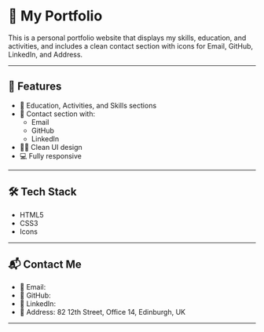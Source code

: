# 💼 My Portfolio

This is a personal portfolio website that displays my skills, education, and activities, and includes a clean contact section with icons for Email, GitHub, LinkedIn, and Address.


---

## 🔧 Features

- 👤 Education, Activities, and Skills sections
- 📩 Contact section with:
  - Email
  - GitHub
  - LinkedIn
- 🧑‍🎨 Clean UI design
- 💻 Fully responsive

---

## 🛠️ Tech Stack

- HTML5
- CSS3
- Icons 

---

## 📬 Contact Me

- 📧 Email: 
- 🐙 GitHub: 
- 💼 LinkedIn: 
- 📍 Address: 82 12th Street, Office 14, Edinburgh, UK

---



